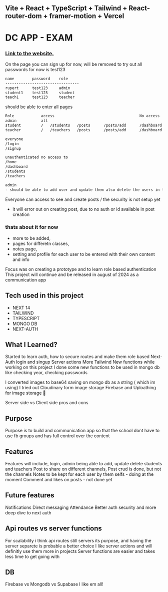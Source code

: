 ## Vite + React + TypeScript + Tailwind + React-router-dom + framer-motion + Vercel


# DC APP - EXAM

### [Link to the website.](https://dev-dcapp.vercel.app)

On the page you can sign up for now, will be removed
to try out all passwords for now is test123

```sh
name        password    role
---------------------------------
rupert      test123     admin
student1    test123     student
teach1      test123     teacher
```


 should be able to enter all pages

```sh
Role            access                                      No access
admin           all                             
student         /   /students   /posts      /posts/add      /dashboard  /teachers   
teacher         /   /teachers   /posts      /posts/add      /dashboard  /students

```

```sh
everyone 
/login 
/signup

```

```sh
unauthenticated no access to 
/home 
/dashboard
/students
/teachers

```

```sh
admin 
- should be able to add user and update them also delete the users in the dashboard

```

Everyone can access to see and create posts / the security is not setup yet
- it will error out on creating post, due to no auth or id available in post creation



### thats about it for now 
- more to be added, 
- pages for differetn classes, 
- notes page, 
- setting and profile for each user to be entered with their own content and info



Focus was on creating a prototype and to learn role based authentication
This project will continue and be released in august of 2024 as a communication app 

## Tech used in this project

-   NEXT 14
-   TAILWIND
-   TYPESCRIPT
-   MONGO DB
-   NEXT-AUTH



## What I Learned?

Started to learn auth, how to secure routes and make them role based
Next-Auth login and singup
Server actions
More Tailwind
New functions while working on this project
I done some new functions to be used in mongo db like checking year, checking passwords

I converted images to base64 saving on mongo db as a string ( which im using)
I tried out Cloudinary form image storage
Firebase and Uploathing for image storage 🥳 

Server side vs Client side pros and cons

## Purpose
Purpose is to build and communication app so that the school dont have to use fb groups and has full control over the content

## Features
Features will include, login, admin being able to add, update delete students and teachers
Post to share on different channels, 
Post crud is done, but not the channels
Notes to be kept for each user by them selfs - doing at the moment
Comment and likes on posts - not done yet

## Future features
Notifications
Direct messaging
Attendance
Better auth security and more deep dive to next auth

## Api routes vs server functions
For scalability i think api routes still servers its purpose, and having the server separete is probable a better choice
I like server actions and will definitly use them more in projects
Server functions are easier and takes less time to get going with

## DB
Firebase vs Mongodb vs Supabase
I like em all!


